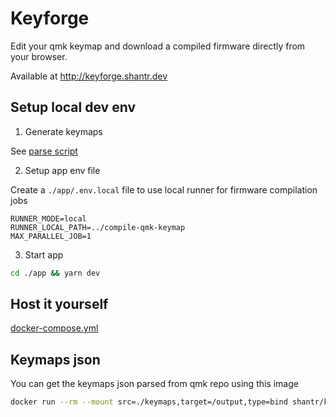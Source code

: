 # Keyforge

Edit your qmk keymap and download a compiled firmware directly from your browser.

Available at http://keyforge.shantr.dev

## Setup local dev env

1. Generate keymaps

See [parse script](./parse/README.md)

2. Setup app env file

Create a `./app/.env.local` file to use local runner for firmware compilation jobs

```.env
RUNNER_MODE=local
RUNNER_LOCAL_PATH=../compile-qmk-keymap
MAX_PARALLEL_JOB=1
```

3. Start app

```bash
cd ./app && yarn dev
```

## Host it yourself

[docker-compose.yml](./docker-compose.yml)

## Keymaps json

You can get the keymaps json parsed from qmk repo using this image

```bash
docker run --rm --mount src=./keymaps,target=/output,type=bind shantr/keyforge-qmk-keymaps
```
